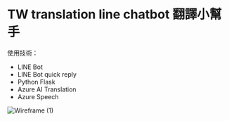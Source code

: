 # TW translation line chatbot  翻譯小幫手

使用技術：   
* LINE Bot
* LINE Bot quick reply
* Python Flask
* Azure AI Translation
* Azure Speech


 
![Wireframe (1)](https://github.com/cccmmmd/TW-translation-line-chatbot/assets/137893455/8eb05b93-739a-41c5-9b82-8ecd98fc6937)
